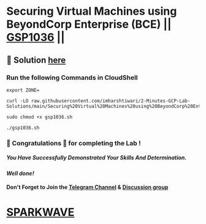 # Securing Virtual Machines using BeyondCorp Enterprise (BCE) || [GSP1036](https://www.cloudskillsboost.google/focuses/40544?parent=catalog) ||

## 🔑 Solution [here](https://www.youtube.com/@sparkwave.01)

### Run the following Commands in CloudShell

```
export ZONE=
```
```
curl -LO raw.githubusercontent.com/imharshtiwari/2-Minutes-GCP-Lab-Solutions/main/Securing%20Virtual%20Machines%20using%20BeyondCorp%20Enterprise%20BCE/gsp1036.sh

sudo chmod +x gsp1036.sh

./gsp1036.sh
```

### 🐼 Congratulations 🎉 for completing the Lab !

##### *You Have Successfully Demonstrated Your Skills And Determination.*

#### *Well done!*

#### Don't Forget to Join the [Telegram Channel](https://t.me/sparkwave.01) & [Discussion group](https://t.me/sparkwave.01chats)

# [SPARKWAVE](https://www.youtube.com/@sparkwave.01)
